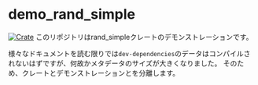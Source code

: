 # demo_rand_simple
[![Crate](https://img.shields.io/crates/v/rand_simple.svg)](https://crates.io/crates/rand_simple)
このリポジトリはrand_simpleクレートのデモンストレーションです。

様々なドキュメントを読む限りでは```dev-dependencies```のデータはコンパイルされないはずですが、何故かメタデータのサイズが大きくなりました。
そのため、クレートとデモンストレーションとを分離します。
